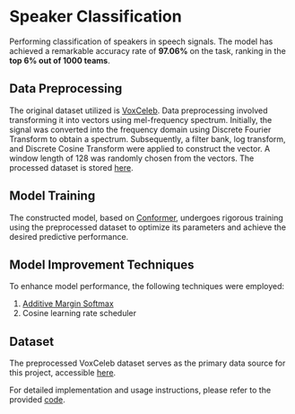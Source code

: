 # Speaker Classification

Performing classification of speakers in speech signals. The model has achieved a remarkable accuracy rate of **97.06%** on the task, ranking in the **top 6% out of 1000 teams**.

## Data Preprocessing

The original dataset utilized is [VoxCeleb](https://www.robots.ox.ac.uk/~vgg/data/voxceleb/). Data preprocessing involved transforming it into vectors using mel-frequency spectrum. Initially, the signal was converted into the frequency domain using Discrete Fourier Transform to obtain a spectrum. Subsequently, a filter bank, log transform, and Discrete Cosine Transform were applied to construct the vector. A window length of 128 was randomly chosen from the vectors. The processed dataset is stored [here](https://drive.google.com/file/d/1xOFUZZRlcURtqnXTg1FyftW4ztwUGQNi/view?usp=sharing).

## Model Training

The constructed model, based on [Conformer](https://arxiv.org/abs/2005.08100), undergoes rigorous training using the preprocessed dataset to optimize its parameters and achieve the desired predictive performance.

## Model Improvement Techniques

To enhance model performance, the following techniques were employed:

1. [Additive Margin Softmax](https://arxiv.org/abs/1801.05599)
2. Cosine learning rate scheduler

## Dataset

The preprocessed VoxCeleb dataset serves as the primary data source for this project, accessible [here](https://drive.google.com/file/d/1xOFUZZRlcURtqnXTg1FyftW4ztwUGQNi/view?usp=sharing).  

For detailed implementation and usage instructions, please refer to the provided [code](https://github.com/Dawson-ma/Speaker-Classification/blob/main/Speaker_classification.ipynb).
